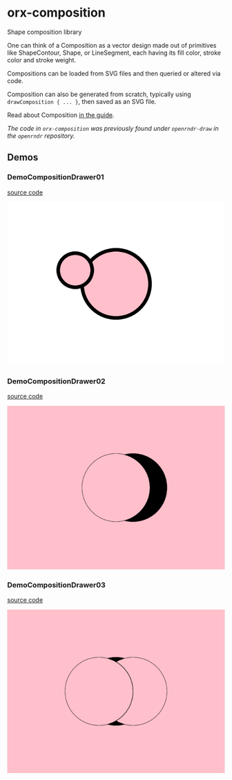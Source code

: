 # orx-composition

Shape composition library

One can think of a Composition as a vector design made out of primitives
like ShapeContour, Shape, or LineSegment, each having its fill color,
stroke color and stroke weight.

Compositions can be loaded from SVG files and then queried or altered via code.

Composition can also be generated from scratch, typically using `drawComposition { ... }`, then
saved as an SVG file.

Read about Composition [in the guide](https://guide.openrndr.org/drawing/drawingSVG.html).

_The code in `orx-composition` was previously found under `openrndr-draw` in the `openrndr`
repository._

<!-- __demos__ -->

## Demos

### DemoCompositionDrawer01

[source code](src/jvmDemo/kotlin/DemoCompositionDrawer01.kt)

![DemoCompositionDrawer01Kt](https://raw.githubusercontent.com/openrndr/orx/media/orx-composition/images/DemoCompositionDrawer01Kt.png)

### DemoCompositionDrawer02

[source code](src/jvmDemo/kotlin/DemoCompositionDrawer02.kt)

![DemoCompositionDrawer02Kt](https://raw.githubusercontent.com/openrndr/orx/media/orx-composition/images/DemoCompositionDrawer02Kt.png)

### DemoCompositionDrawer03

[source code](src/jvmDemo/kotlin/DemoCompositionDrawer03.kt)

![DemoCompositionDrawer03Kt](https://raw.githubusercontent.com/openrndr/orx/media/orx-composition/images/DemoCompositionDrawer03Kt.png)
